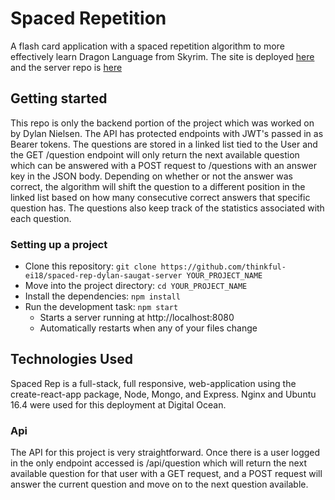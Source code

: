 # Spaced Repetition

A flash card application with a spaced repetition algorithm to more effectively learn Dragon Language from Skyrim. The site is deployed [here](http://spaced.nielsendb.com/) and the server repo is [here](https://github.com/thinkful-ei18/spaced-rep-dylan-saugat-server)

## Getting started

This repo is only the backend portion of the project which was worked on by Dylan Nielsen. The API has protected endpoints with JWT's passed in as Bearer tokens. The questions are stored in a linked list tied to the User and the GET /question endpoint will only return the next available question which can be answered with a POST request to /questions with an answer key in the JSON body. Depending on whether or not the answer was correct, the algorithm will shift the question to a different position in the linked list based on how many consecutive correct answers that specific question has. The questions also keep track of the statistics associated with each question. 

### Setting up a project

* Clone this repository: `git clone https://github.com/thinkful-ei18/spaced-rep-dylan-saugat-server YOUR_PROJECT_NAME`
* Move into the project directory: `cd YOUR_PROJECT_NAME`
* Install the dependencies: `npm install`
* Run the development task: `npm start`
    * Starts a server running at http://localhost:8080
    * Automatically restarts when any of your files change
    
## Technologies Used
Spaced Rep is a full-stack, full responsive, web-application using the create-react-app package, Node, Mongo, and Express.
Nginx and Ubuntu 16.4 were used for this deployment at Digital Ocean.


### Api
The API for this project is very straightforward. Once there is a user logged in the only endpoint accessed is /api/question which will return the next available question for that user with a GET request, and a POST request will answer the current question and move on to the next question available.
